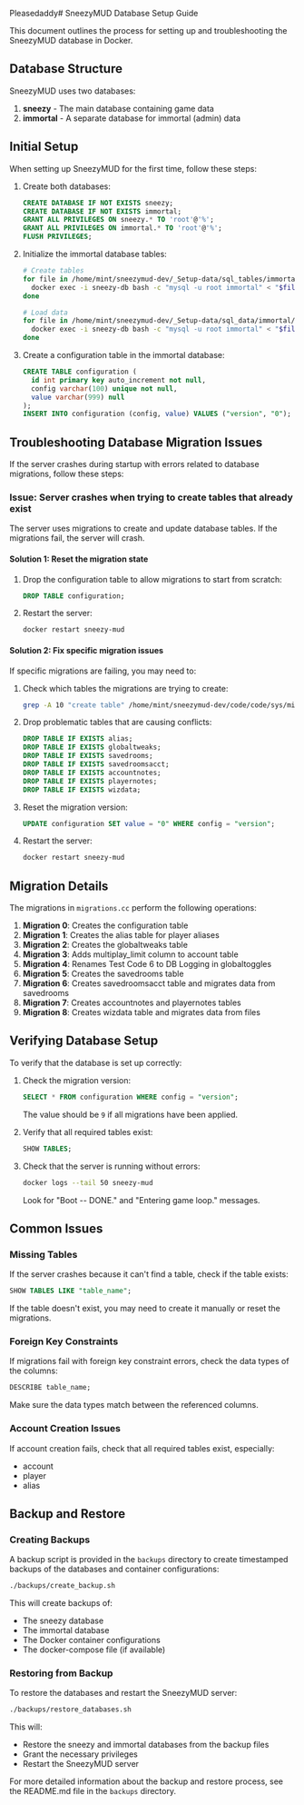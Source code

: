 Pleasedaddy# SneezyMUD Database Setup Guide

This document outlines the process for setting up and troubleshooting the SneezyMUD database in Docker.

## Database Structure

SneezyMUD uses two databases:

1. **sneezy** - The main database containing game data
2. **immortal** - A separate database for immortal (admin) data

## Initial Setup

When setting up SneezyMUD for the first time, follow these steps:

1. Create both databases:
   ```sql
   CREATE DATABASE IF NOT EXISTS sneezy;
   CREATE DATABASE IF NOT EXISTS immortal;
   GRANT ALL PRIVILEGES ON sneezy.* TO 'root'@'%';
   GRANT ALL PRIVILEGES ON immortal.* TO 'root'@'%';
   FLUSH PRIVILEGES;
   ```

2. Initialize the immortal database tables:
   ```bash
   # Create tables
   for file in /home/mint/sneezymud-dev/_Setup-data/sql_tables/immortal/*.sql; do
     docker exec -i sneezy-db bash -c "mysql -u root immortal" < "$file"
   done

   # Load data
   for file in /home/mint/sneezymud-dev/_Setup-data/sql_data/immortal/*.sql; do
     docker exec -i sneezy-db bash -c "mysql -u root immortal" < "$file"
   done
   ```

3. Create a configuration table in the immortal database:
   ```sql
   CREATE TABLE configuration (
     id int primary key auto_increment not null,
     config varchar(100) unique not null,
     value varchar(999) null
   );
   INSERT INTO configuration (config, value) VALUES ("version", "0");
   ```

## Troubleshooting Database Migration Issues

If the server crashes during startup with errors related to database migrations, follow these steps:

### Issue: Server crashes when trying to create tables that already exist

The server uses migrations to create and update database tables. If the migrations fail, the server will crash.

#### Solution 1: Reset the migration state

1. Drop the configuration table to allow migrations to start from scratch:
   ```sql
   DROP TABLE configuration;
   ```

2. Restart the server:
   ```bash
   docker restart sneezy-mud
   ```

#### Solution 2: Fix specific migration issues

If specific migrations are failing, you may need to:

1. Check which tables the migrations are trying to create:
   ```bash
   grep -A 10 "create table" /home/mint/sneezymud-dev/code/code/sys/migrations.cc
   ```

2. Drop problematic tables that are causing conflicts:
   ```sql
   DROP TABLE IF EXISTS alias;
   DROP TABLE IF EXISTS globaltweaks;
   DROP TABLE IF EXISTS savedrooms;
   DROP TABLE IF EXISTS savedroomsacct;
   DROP TABLE IF EXISTS accountnotes;
   DROP TABLE IF EXISTS playernotes;
   DROP TABLE IF EXISTS wizdata;
   ```

3. Reset the migration version:
   ```sql
   UPDATE configuration SET value = "0" WHERE config = "version";
   ```

4. Restart the server:
   ```bash
   docker restart sneezy-mud
   ```

## Migration Details

The migrations in `migrations.cc` perform the following operations:

1. **Migration 0**: Creates the configuration table
2. **Migration 1**: Creates the alias table for player aliases
3. **Migration 2**: Creates the globaltweaks table
4. **Migration 3**: Adds multiplay_limit column to account table
5. **Migration 4**: Renames Test Code 6 to DB Logging in globaltoggles
6. **Migration 5**: Creates the savedrooms table
7. **Migration 6**: Creates savedroomsacct table and migrates data from savedrooms
8. **Migration 7**: Creates accountnotes and playernotes tables
9. **Migration 8**: Creates wizdata table and migrates data from files

## Verifying Database Setup

To verify that the database is set up correctly:

1. Check the migration version:
   ```sql
   SELECT * FROM configuration WHERE config = "version";
   ```
   The value should be `9` if all migrations have been applied.

2. Verify that all required tables exist:
   ```sql
   SHOW TABLES;
   ```

3. Check that the server is running without errors:
   ```bash
   docker logs --tail 50 sneezy-mud
   ```
   Look for "Boot -- DONE." and "Entering game loop." messages.

## Common Issues

### Missing Tables

If the server crashes because it can't find a table, check if the table exists:

```sql
SHOW TABLES LIKE "table_name";
```

If the table doesn't exist, you may need to create it manually or reset the migrations.

### Foreign Key Constraints

If migrations fail with foreign key constraint errors, check the data types of the columns:

```sql
DESCRIBE table_name;
```

Make sure the data types match between the referenced columns.

### Account Creation Issues

If account creation fails, check that all required tables exist, especially:
- account
- player
- alias

## Backup and Restore

### Creating Backups

A backup script is provided in the `backups` directory to create timestamped backups of the databases and container configurations:

```bash
./backups/create_backup.sh
```

This will create backups of:
- The sneezy database
- The immortal database
- The Docker container configurations
- The docker-compose file (if available)

### Restoring from Backup

To restore the databases and restart the SneezyMUD server:

```bash
./backups/restore_databases.sh
```

This will:
- Restore the sneezy and immortal databases from the backup files
- Grant the necessary privileges
- Restart the SneezyMUD server

For more detailed information about the backup and restore process, see the README.md file in the `backups` directory.
